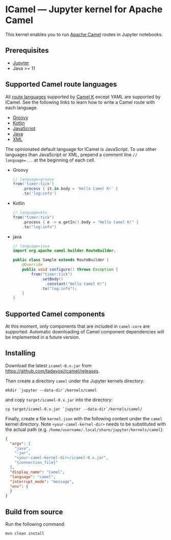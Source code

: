 # ICamel &mdash; Jupyter kernel for Apache Camel

This kernel enables you to run [Apache Camel](https://camel.apache.org/) routes in Jupyter notebooks.

## Prerequisites

- [Jupyter](https://jupyter.org/install)
- Java >= 11

## Supported Camel route languages

All [route languages](https://camel.apache.org/camel-k/latest/languages/languages.html) supported by [Camel K](https://camel.apache.org/camel-k/latest/index.html) except YAML are supported by ICamel. See the following links to learn how to write a Camel route with each language.

- [Groovy](https://camel.apache.org/camel-k/latest/languages/groovy.html)
- [Kotlin](https://camel.apache.org/camel-k/latest/languages/kotlin.html)
- [JavaScript](https://camel.apache.org/camel-k/latest/languages/javascript.html)
- [Java](https://camel.apache.org/camel-k/latest/languages/java.html)
- [XML](https://camel.apache.org/camel-k/latest/languages/xml.html)

The opinionated default language for ICamel is JavaScript. To use other languages than JavaScript or XML, prepend a comment line `// language=...` at the beginning of each cell.

- Groovy
  
  ```groovy
  // language=groovy
  from('timer:tick')
      .process { it.in.body = 'Hello Camel K!' }
      .to('log:info')
  ```
  
- Kotlin
  
  ```kotlin
  // language=kts
  from("timer:tick")
      .process { e -> e.getIn().body = "Hello Camel K!" }
      .to("log:info")
  ```
  
- java
  
  ```java
  // language=java
  import org.apache.camel.builder.RouteBuilder;
  
  public class Sample extends RouteBuilder {
      @Override
      public void configure() throws Exception {
          from("timer:tick")
              .setBody()
                .constant("Hello Camel K!")
              .to("log:info");
      }
  }
  ```

## Supported Camel components

At this moment, only components that are included in `camel-core` are supported. Automatic downloading of Camel component dependencies will be implemented in a future version.

## Installing

Download the latest `icamel-0.x.jar` from https://github.com/tadayosi/icamel/releases.

Then create a directory `camel` under the Jupyter kernels directory:

    mkdir `jupyter --data-dir`/kernels/camel

and copy `target/icamel-0.x.jar` into the directory:

    cp target/icamel-0.x.jar `jupyter --data-dir`/kernels/camel/

Finally, create a file `kernel.json` with the following content under the `camel` kernel directory. Note `<your-camel-kernel-dir>` needs to be substituted with the actual path (e.g. `/home/username/.local/share/jupyter/kernels/camel`):

```json
{
  "argv": [
    "java",
    "-jar",
    "<your-camel-kernel-dir>/icamel-0.x.jar",
    "{connection_file}"
  ],
  "display_name": "Camel",
  "language": "camel",
  "interrupt_mode": "message",
  "env": {
  }
}
```

## Build from source

Run the following command:

    mvn clean install
